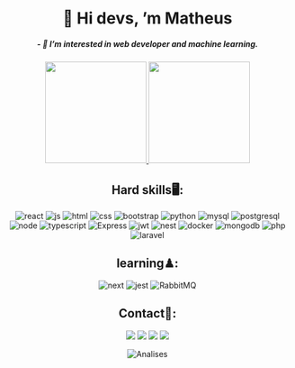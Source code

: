 <div align="center">
  <h1>👋 Hi devs, ’m Matheus</h1>

##### - 👀 I’m interested in web developer and machine learning.

<a href="https://www.linkedin.com/in/matheus-victor-henrique-270640236/">
  <img height="180em" src="https://github-readme-streak-stats.herokuapp.com/?user=MatheusVict&theme=dark"/>
  <img height="180em" src="https://github-readme-stats.vercel.app/api/top-langs/?username=MatheusVict&layout=compact&langs_count=16&theme=blue-green"/>
</a>

## Hard skills🖥:

  ![react](https://img.shields.io/badge/React-20232A?style=for-the-badge&logo=react&logoColor=61DAFB)
  ![js](https://img.shields.io/badge/JavaScript-F7DF1E?style=for-the-badge&logo=javascript&logoColor=black)
  ![html](https://img.shields.io/badge/HTML5-E34F26?style=for-the-badge&logo=html5&logoColor=white)
  ![css](https://img.shields.io/badge/CSS3-1572B6?style=for-the-badge&logo=css3&logoColor=white)
  ![bootstrap](https://img.shields.io/badge/Bootstrap-563D7C?style=for-the-badge&logo=bootstrap&logoColor=white)
  ![python](https://img.shields.io/badge/Python-3776AB?style=for-the-badge&logo=python&logoColor=white)
  ![mysql](https://img.shields.io/badge/MySQL-00000F?style=for-the-badge&logo=mysql&logoColor=white)
  ![postgresql](https://img.shields.io/badge/PostgreSQL-316192?style=for-the-badge&logo=postgresql&logoColor=white)
  ![node](https://img.shields.io/badge/Node.js-43853D?style=for-the-badge&logo=node.js&logoColor=white)
  ![typescript](https://img.shields.io/badge/TypeScript-007ACC?style=for-the-badge&logo=typescript&logoColor=white)
  ![Express](https://img.shields.io/badge/Express.js-404D59?style=for-the-badge)
  ![jwt](https://camo.githubusercontent.com/92407fc26e09271d8137b8aaf1585b266f04046b96f1564dfe5a69f146e21301/68747470733a2f2f696d672e736869656c64732e696f2f62616467652f4a57542d3030303030303f7374796c653d666f722d7468652d6261646765266c6f676f3d4a534f4e253230776562253230746f6b656e73266c6f676f436f6c6f723d7768697465)
  ![nest](https://camo.githubusercontent.com/0dbbdfc31491dc81b7b873e69f2fceecaaa0494b73504edbbd8828f716aab6f6/68747470733a2f2f696d672e736869656c64732e696f2f62616467652f6e6573746a732d4530323334453f7374796c653d666f722d7468652d6261646765266c6f676f3d6e6573746a73266c6f676f436f6c6f723d7768697465)
  ![docker](https://img.shields.io/badge/docker-%230db7ed.svg?style=for-the-badge&logo=docker&logoColor=white)
  ![mongodb](https://img.shields.io/badge/MongoDB-4EA94B?style=for-the-badge&logo=mongodb&logoColor=white)
  ![php](https://img.shields.io/badge/php-%23777BB4.svg?style=for-the-badge&logo=php&logoColor=white)
  ![laravel](https://img.shields.io/badge/laravel-%23FF2D20.svg?style=for-the-badge&logo=laravel&logoColor=white)

## learning♟:
 
  ![next](https://img.shields.io/badge/Next-black?style=for-the-badge&logo=next.js&logoColor=white)
  ![jest](https://img.shields.io/badge/Jest-323330?style=for-the-badge&logo=Jest&logoColor=white)
  ![RabbitMQ](https://img.shields.io/badge/Rabbitmq-FF6600?style=for-the-badge&logo=rabbitmq&logoColor=white)



## Contact📱:
  <a href="https://gitlab.com/MatheusVict" target="_blank"><img src="https://img.shields.io/badge/GitLab-330F63?style=for-the-badge&logo=gitlab&logoColor=white"></a>
 <a href="https://discord.gg/akira cipher#6272" target="_blank"><img src="https://img.shields.io/badge/Discord-7289DA?style=for-the-badge&logo=discord&logoColor=white" target="_blank"></a> 
  <a href = "mailto:matheusvictorhenrique@gmailcom"><img src="https://img.shields.io/badge/Gmail-D14836?style=for-the-badge&logo=gmail&logoColor=white" target="_blank"></a>
  <a href="https://www.linkedin.com/in/matheus-victor-henrique-270640236/" target="_blank"><img src="https://img.shields.io/badge/-LinkedIn-%230077B5?style=for-the-badge&logo=linkedin&logoColor=white" target="_blank"></a> 
  </div>
</div>

<div align="center">
  
![Analises](https://github-profile-summary-cards.vercel.app/api/cards/profile-details?username=MatheusVict&theme=vue)
  
</div>



